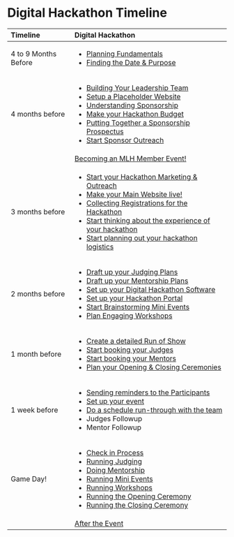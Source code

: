 # Digital Hackathon Timeline

<table>
  <thead>
    <tr>
      <th style="text-align:left">Timeline</th>
      <th style="text-align:left">Digital Hackathon</th>
    </tr>
  </thead>
  <tbody>
    <tr>
      <td style="text-align:left">4 to 9 Months Before</td>
      <td style="text-align:left">
        <ul>
          <li><a href="planning-fundamentals-for-digital-hackathons.md">Planning Fundamentals</a>
          </li>
          <li><a href="deciding-the-date.md">Finding the Date &amp; Purpose</a>
          </li>
        </ul>
      </td>
    </tr>
    <tr>
      <td style="text-align:left">4 months before</td>
      <td style="text-align:left">
        <ul>
          <li><a href="build-your-leadership-team.md">Building Your Leadership Team</a>
          </li>
          <li><a href="putting-together-your-hackathon-website/set-up-a-placeholder-website.md">Setup a Placeholder Website</a>
          </li>
          <li><a href="getting-sponsorship/introduction-to-fundraising.md">Understanding Sponsorship</a>
          </li>
          <li><a href="getting-sponsorship/budgeting-your-hackathon.md">Make your Hackathon Budget</a>
          </li>
          <li><a href="getting-sponsorship/put-together-a-sponsorship-prospectus.md">Putting Together a Sponsorship Prospectus</a>
          </li>
          <li><a href="getting-sponsorship/mlh-tips.md">Start Sponsor Outreach</a>
          </li>
        </ul>
      </td>
    </tr>
    <tr>
      <td style="text-align:left"></td>
      <td style="text-align:left"><a href="https://mlh.io/event-membership">Becoming an MLH Member Event!</a>
      </td>
    </tr>
    <tr>
      <td style="text-align:left">3 months before</td>
      <td style="text-align:left">
        <ul>
          <li><a href="marketing-your-event/">Start your Hackathon Marketing &amp; Outreach</a>
          </li>
          <li><a href="putting-together-your-hackathon-website/updating-website-with-day-of-information.md">Make your Main Website live!</a>
          </li>
          <li><a href="managing-registrations/">Collecting Registrations for the Hackathon</a>
          </li>
          <li><a href="hacker-experience/">Start thinking about the experience of your hackathon</a>
          </li>
          <li><a href="event-logistics/">Start planning out your hackathon logistics</a>
          </li>
        </ul>
      </td>
    </tr>
    <tr>
      <td style="text-align:left">2 months before</td>
      <td style="text-align:left">
        <ul>
          <li><a href="judging-and-submissions/draft-up-a-judging-plan.md">Draft up your Judging Plans</a>
          </li>
          <li><a href="judging/draft-up-your-mentorship-plan.md">Draft up your Mentorship Plans</a>
          </li>
          <li><a href="event-logistics/softwares-for-digital-hackathons.md">Set up your Digital Hackathon Software</a>
          </li>
          <li><a href="judging-and-submissions/set-up-your-hackathon-portal/">Set up your Hackathon Portal</a>
          </li>
          <li><a href="hacker-experience/how-to-brainstorm-events.md">Start Brainstorming Mini Events</a>
          </li>
          <li><a href="hacker-experience/plan-engaging-workshops.md">Plan Engaging Workshops</a>
          </li>
        </ul>
      </td>
    </tr>
    <tr>
      <td style="text-align:left">1 month before</td>
      <td style="text-align:left">
        <ul>
          <li><a href="creating-your-hackathon-schedule/creating-a-detailed-run-of-show.md">Create a detailed Run of Show</a>
          </li>
          <li><a href="judging-and-submissions/booking-your-judges.md">Start booking your Judges</a>
          </li>
          <li><a href="judging/week-of-booking-your-mentors-and-judges.md">Start booking your Mentors</a>
          </li>
          <li><a href="hacker-experience/opening-and-closing-ceremonies/">Plan your Opening &amp; Closing Ceremonies</a>
          </li>
        </ul>
      </td>
    </tr>
    <tr>
      <td style="text-align:left">1 week before</td>
      <td style="text-align:left">
        <ul>
          <li><a href="managing-registrations/sending-reminders.md">Sending reminders to the Participants</a>
          </li>
          <li><a href="event-logistics/setup-your-event.md">Set up your event</a>
          </li>
          <li><a href="creating-your-hackathon-schedule/do-a-run-through-with-the-team.md">Do a schedule run-through with the team</a>
          </li>
          <li>Judges Followup</li>
          <li>Mentor Followup</li>
        </ul>
      </td>
    </tr>
    <tr>
      <td style="text-align:left">Game Day!</td>
      <td style="text-align:left">
        <ul>
          <li><a href="managing-registrations/check-in-process.md">Check in Process</a>
          </li>
          <li><a href="judging-and-submissions/day-of-running-judging.md">Running Judging</a>
          </li>
          <li><a href="judging/doing-mentorship.md">Doing Mentorship</a>
          </li>
          <li><a href="hacker-experience/running-your-mini-events.md">Running Mini Events</a>
          </li>
          <li><a href="hacker-experience/running-your-workshops.md">Running Workshops</a>
          </li>
          <li><a href="hacker-experience/opening-and-closing-ceremonies/running-opening-ceremony.md">Running the Opening Ceremony</a>
          </li>
          <li><a href="hacker-experience/opening-and-closing-ceremonies/running-closing-ceremony.md">Running the Closing Ceremony</a>
          </li>
        </ul>
      </td>
    </tr>
    <tr>
      <td style="text-align:left"></td>
      <td style="text-align:left"><a href="after-the-event.md">After the Event</a>
      </td>
    </tr>
  </tbody>
</table>

